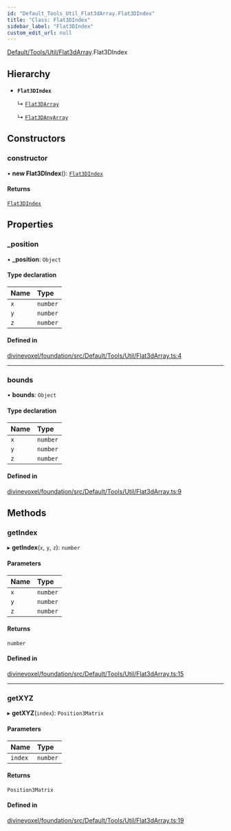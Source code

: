 ```yaml
---
id: "Default_Tools_Util_Flat3dArray.Flat3DIndex"
title: "Class: Flat3DIndex"
sidebar_label: "Flat3DIndex"
custom_edit_url: null
---
```


[Default/Tools/Util/Flat3dArray](../modules/Default_Tools_Util_Flat3dArray.md).Flat3DIndex

## Hierarchy

- **`Flat3DIndex`**

  ↳ [`Flat3DArray`](Default_Tools_Util_Flat3dArray.Flat3DArray.md)

  ↳ [`Flat3DAnyArray`](Default_Tools_Util_Flat3dArray.Flat3DAnyArray.md)

## Constructors

### constructor

• **new Flat3DIndex**(): [`Flat3DIndex`](Default_Tools_Util_Flat3dArray.Flat3DIndex.md)

#### Returns

[`Flat3DIndex`](Default_Tools_Util_Flat3dArray.Flat3DIndex.md)

## Properties

### \_position

• **\_position**: `Object`

#### Type declaration

| Name | Type |
| :------ | :------ |
| `x` | `number` |
| `y` | `number` |
| `z` | `number` |

#### Defined in

[divinevoxel/foundation/src/Default/Tools/Util/Flat3dArray.ts:4](https://github.com/lucasdamianjohnson/DivineVoxelEngine/blob/596fa7391478620ed460dfb4856ff0a763b91c49/divinevoxel/foundation/src/Default/Tools/Util/Flat3dArray.ts#L4)

___

### bounds

• **bounds**: `Object`

#### Type declaration

| Name | Type |
| :------ | :------ |
| `x` | `number` |
| `y` | `number` |
| `z` | `number` |

#### Defined in

[divinevoxel/foundation/src/Default/Tools/Util/Flat3dArray.ts:9](https://github.com/lucasdamianjohnson/DivineVoxelEngine/blob/596fa7391478620ed460dfb4856ff0a763b91c49/divinevoxel/foundation/src/Default/Tools/Util/Flat3dArray.ts#L9)

## Methods

### getIndex

▸ **getIndex**(`x`, `y`, `z`): `number`

#### Parameters

| Name | Type |
| :------ | :------ |
| `x` | `number` |
| `y` | `number` |
| `z` | `number` |

#### Returns

`number`

#### Defined in

[divinevoxel/foundation/src/Default/Tools/Util/Flat3dArray.ts:15](https://github.com/lucasdamianjohnson/DivineVoxelEngine/blob/596fa7391478620ed460dfb4856ff0a763b91c49/divinevoxel/foundation/src/Default/Tools/Util/Flat3dArray.ts#L15)

___

### getXYZ

▸ **getXYZ**(`index`): `Position3Matrix`

#### Parameters

| Name | Type |
| :------ | :------ |
| `index` | `number` |

#### Returns

`Position3Matrix`

#### Defined in

[divinevoxel/foundation/src/Default/Tools/Util/Flat3dArray.ts:19](https://github.com/lucasdamianjohnson/DivineVoxelEngine/blob/596fa7391478620ed460dfb4856ff0a763b91c49/divinevoxel/foundation/src/Default/Tools/Util/Flat3dArray.ts#L19)
